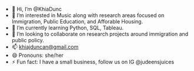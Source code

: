 - 👋 Hi, I’m @KhiaDunc
- 👀 I’m interested in Music along with research areas focused on Immigration, Public Education, and Afforable Housing.
- 🌱 I’m currently learning Python, SQL, Tableau.
- 💞️ I’m looking to collaborate on research projects around immigration and public policy.
- 📫 khiajduncan@gmail.com
- 😄 Pronouns: she/her
- ⚡ Fun fact: I have a small business, follow us on IG @judeensjuices

<!---
KhiaDunc/KhiaDunc is a ✨ special ✨ repository because its `README.md` (this file) appears on your GitHub profile.
You can click the Preview link to take a look at your changes.
--->
